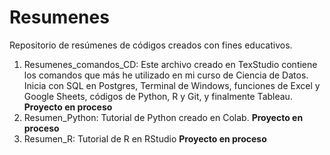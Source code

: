 # Resumenes
Repositorio de resúmenes de códigos creados con fines educativos.

1. Resumenes_comandos_CD: Este archivo creado en TexStudio contiene los comandos que más he utilizado en mi curso de Ciencia de Datos. Inicia con SQL en Postgres, Terminal de Windows, funciones de Excel y Google Sheets, códigos de Python, R y Git, y finalmente Tableau. **Proyecto en proceso**
2. Resumen_Python: Tutorial de Python creado en Colab. **Proyecto en proceso**
3. Resumen_R: Tutorial de R en RStudio **Proyecto en proceso**
